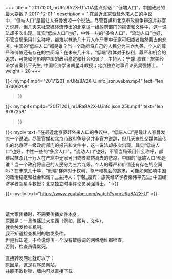 +++
title = " 20171201_nrURa8A2X-U VOA焦点对话：“低端人口”，中国政局的最大变数？ 2017-12-01 "
description = " 在最近北京驱赶外来人口的争议中，“低端人口”是最让人脊骨发凉一个说法。尽管官媒和北京市政府争辩这并非官方说辞，但几天来社交媒体流传出的北京区一级政府部门的报告和文件中，这一说法却多次出现。其实“低端人口”也好，中性一些的“多余人口”，“流动人口”也好，不管当局采用什么称呼，都难以抹杀几十万人在严寒中无家可归或者黯然离去的悲凉。中国的“低端人口”都是谁？当一个政府将自己的人民分为三六九等，个人的尊严和价值还有存在的空间吗？在未来几十年，“低端”群体对于权利，尊严和机会的追求，可能如何影响中国的政治稳定和社会和谐？__主持人：宁馨_嘉宾：旅美经济学者秦伟平先生; 中国经济学者胡星斗教授；北京独立时事评论员吴强博士。 "
weight = 20
+++

{{< mymp4 mp4="20171201_nrURa8A2X-U.info.json.webm.mp4" 
text="len 37406208"
>}}

{{< mymp4x  mp4x="20171201_nrURa8A2X-U.info.json.25k.mp4"
text="len 6767258"
>}}


{{< mydiv text="在最近北京驱赶外来人口的争议中，“低端人口”是最让人脊骨发凉一个说法。尽管官媒和北京市政府争辩这并非官方说辞，但几天来社交媒体流传出的北京区一级政府部门的报告和文件中，这一说法却多次出现。其实“低端人口”也好，中性一些的“多余人口”，“流动人口”也好，不管当局采用什么称呼，都难以抹杀几十万人在严寒中无家可归或者黯然离去的悲凉。中国的“低端人口”都是谁？当一个政府将自己的人民分为三六九等，个人的尊严和价值还有存在的空间吗？在未来几十年，“低端”群体对于权利，尊严和机会的追求，可能如何影响中国的政治稳定和社会和谐？__主持人：宁馨_嘉宾：旅美经济学者秦伟平先生; 中国经济学者胡星斗教授；北京独立时事评论员吴强博士。" >}}
<br>

{{< mydiv text="https://www.youtube.com/watch?v=nrURa8A2X-U" >}}


<br>

请大家传播时，不需要传播文件本身，<br>
原因是：一旦传播过大东西（例如，图片，文件），<br>
就会触发检查机制。<br>
我不知道检查机制的触发条件。<br>
但是我知道，不会说你传一个没有敏感词的网络地址都检查，<br>
否则，检查员得累死。<br><br>
直接转发网址就可以了：<br>
原因是，这是程序员网站，<br>
共匪不敢封锁，墙内可以直接下载。


